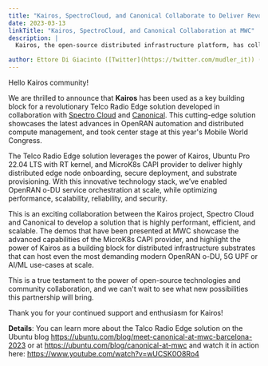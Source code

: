 ```yaml
---
title: "Kairos, SpectroCloud, and Canonical Collaborate to Deliver Revolutionary Telco Radio Edge Solution"
date: 2023-03-13
linkTitle: "Kairos, SpectroCloud, and Canonical Collaboration at MWC"
description: |
  Kairos, the open-source distributed infrastructure platform, has collaborated with SpectroCloud and Canonical to develop a revolutionary Telco Radio Edge solution. The solution leverages the latest advances in OpenRAN automation and distributed compute management, and is set to take center stage at this year's Mobile World Congress.

author: Ettore Di Giacinto ([Twitter](https://twitter.com/mudler_it)) ([GitHub](https://github.com/mudler))
---
```


Hello Kairos community!

We are thrilled to announce that **Kairos** has been used as a key building block for a revolutionary Telco Radio Edge solution developed in collaboration with [Spectro Cloud](https://www.spectrocloud.com/) and [Canonical](https://canonical.com/). This cutting-edge solution showcases the latest advances in OpenRAN automation and distributed compute management, and took center stage at this year's Mobile World Congress.

The Telco Radio Edge solution leverages the power of Kairos, Ubuntu Pro 22.04 LTS with RT kernel, and MicroK8s CAPI provider to deliver highly distributed edge node onboarding, secure deployment, and substrate provisioning. With this innovative technology stack, we’ve enabled OpenRAN o-DU service orchestration at scale, while optimizing performance, scalability, reliability, and security.

This is an exciting collaboration between the Kairos project, Spectro Cloud and Canonical to develop a solution that is highly performant, efficient, and scalable. The demos that have been presented at MWC showcase the advanced capabilities of the MicroK8s CAPI provider, and highlight the power of Kairos as a building block for distributed infrastructure substrates that can host even the most demanding modern OpenRAN o-DU, 5G UPF or AI/ML use-cases at scale.

This is a true testament to the power of open-source technologies and community collaboration, and we can't wait to see what new possibilities this partnership will bring.

Thank you for your continued support and enthusiasm for Kairos!

**Details**: You can learn more about the Talco Radio Edge solution on the Ubuntu blog https://ubuntu.com/blog/meet-canonical-at-mwc-barcelona-2023 or at https://ubuntu.com/blog/canonical-at-mwc and watch it in action here: https://www.youtube.com/watch?v=wUCSK0O8Ro4
